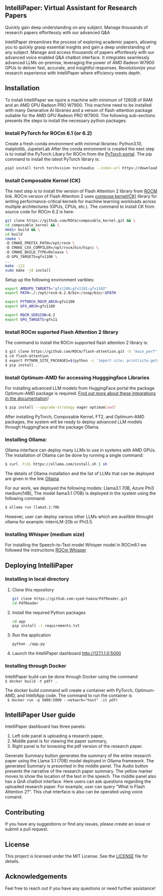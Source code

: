 ## IntelliPaper: Virtual Assistant for Research Papers

Quickly gain deep understanding on any subject. Manage thousands of research papers effortlessly with our advanced Q&A

IntelliPaper streamlines the process of exploring academic papers, allowing you to quickly grasp essential insights and gain a deep understanding of any subject. Manage and access thousands of papers effortlessly with our advanced voice enabled Q&A chatbot interface. It integrates seamlessly advanced LLMs on-premise, leveraging the power of AMD Radeon W7900 GPUs to deliver fast, accurate, and insightful responses. Revolutionize your research experience with IntelliPaper where efficiency meets depth.

## Installation
To install IntelliPaper we rquire a machine with minimum of 128GB of RAM and an AMD GPU Radeon PRO W7900. This machine need to be installed with many Generative AI libraries and a verson of flash-attention package suitable for the AMD GPU Radeon PRO W7900. The following sub-sections presents the steps to install the necessary python packages: 

### Install PyTorch for ROCm 6.1 (or 6.2) 
Create a fresh conda environment with minimal libraries: Python3.10, matplotlib, JupeterLab
After the conda enironment is created the next step is to install the PyTorch Libary for ROCm from the [PyTorch portal](https://pytorch.org/). The pip command to install the latest PyTorch library is:
```bash
pip3 install torch torchvision torchaudio --index-url https://download.pytorch.org/whl/rocm6.1
```

### Install Composable Kernel (CK) 
The next step is to install the version of Flash Attention 2 library from [ROCM](https://github.com/ROCm/flash-attention/tree/main_perf) link. ROCm version of Flash Attention 2 uses [compose kernel(CK)](https://github.com/ROCm/composable_kernel) library for writing performance-critical kernels for machine learning workloads across multiple architectures (GPUs, CPUs, etc.). The command to install CK from source code for ROCm 6.2 is here:
```bash
git clone https://github.com/ROCm/composable_kernel.git && \
cd composable_kernel && \
mkdir build && \
cd build
cmake \
-D CMAKE_PREFIX_PATH=/opt/rocm \
-D CMAKE_CXX_COMPILER=/opt/rocm/bin/hipcc \
-D CMAKE_BUILD_TYPE=Release \
-D GPU_TARGETS=gfx1100 \
..
make -j12
sudo make -j8 install 
```

Setup up the following environment varibles:
```bash
export AMDGPU_TARGETS="gfx1100;gfx1101;gfx1102"
export PATH=./:/opt/rocm-6.2.0/bin:/snap/bin/:$PATH

export PYTORCH_ROCM_ARCH=gfx1100
export GFX_ARCH=gfx1100

export ROCM_VERSION=6.2
export GPU_TARGETS=gfx11
```

### Install ROCm suported Flash Attention 2 library 
The command to install the ROCm supported flash attention 2 library is:
```bash
$ git clone https://github.com/ROCm/flash-attention.git -b "main_perf"
$ cd flash-attention
$ export PYTHON_SITE_PACKAGES=$(python -c 'import site; print(site.getsitepackages()[0])')
$ pip install .
```

### Install Optimum-AMD for accessing Hugggingface Libraries
For installing advanced LLM models from HuggingFace portal the package Optimum-AMD package is required:
[Find out more about these integrations in the documentation](https://huggingface.co/docs/optimum/main/en/amd/amdgpu/overview)!
```bash
$ pip install --upgrade-strategy eager optimum[amd]      
``` 

After installing PyTorch, Composable Kernel, FT2, and Optimum-AMD packages, the system will be ready to deploy advanced LLM models through HuggingFace and the package Ollama.  
       
### Installing Ollama:
Ollama interface can deploy  many LLMs to use in systems with AMD GPUs. The installation of Ollama can be done by running a single command: 
```bash
$ curl -fsSL https://ollama.com/install.sh | sh
```
The details of Ollama installation and the list of LLMs that can be deployed are given in the link [Ollama](https://github.com/ollama/ollama/tree/main)
       
For our work, we deployed the following models: Llama3.1 70B, Azure Phi3 medium(14B), 
The model llama3.1 (70B) is deployed in the system using the following command:
```bash       
$ ollama run llama3.1:70b
```
However, user can deploy various other LLMs which are availible throught ollama for example: internLM-20b or Phi3.5.

### Installing Whisper (medium size)
For installing the Speech-to-Text model Whisper model in ROCm6.1 we followed the instructions [ROCm Whisper]( https://rocm.blogs.amd.com/artificial-intelligence/whisper/README.html)

## Deploying IntelliPaper  

### Installing in local directory
1. Clone this repository
    ```bash
    git clone https://github.com:syed-hamza/PdfReader.git
    cd PdfReader
    ```
2. Install the required Python packages
    ```bash
    cd app
    pip install -r requirements.txt
    ```
3. Run the application
    ```bash
    python ./app.py
    ```
4. Launch the IntelliPaper dashboard
   http://127.1.1.0:5000

### Installing through Docker
IntelliPaper build can be done through Docker using the command \
    ```
    $ docker build -t pdfr .
    ``` 
    
The docker build command will create a container with PyTorch, Optimum-AMD, and IntelliApp code. 
The command to run the container is  \
    ``` 
    $ docker run -p 5000:5000 --network="host" -it pdfr
    ```
    
## IntelliPaper User guide
IntelliPaper dashboard has three panels:
1) Left side panel is uploading a research paper,
2) Middle panel is for viewing the paper summary,
3) Right panel is for browsing the pdf version of the research paper.

Generate Summary button generates the summary of the entire research paper using the Llama 3.1 (70B) model deployed in Ollama framework. The generated Summary is presented in the middle panel. The Audio button presents the narrative of the research paper summary. The yellow marker moves to show the location of the text in the speech.
The middle panel also has a QnA chatbot interface. Here users can ask questions regarding the uploaded research paper. For example, user can query "What is Flash Attention 2?". This chat interface is also can be operated using voice comand. 


## Contributing
If you have any suggestions or find any issues, please create an issue or submit a pull request.

## License
This project is licensed under the MIT License. See the [LICENSE](Licence) file for details.

## Acknowledgements

Feel free to reach out if you have any questions or need further assistance!
